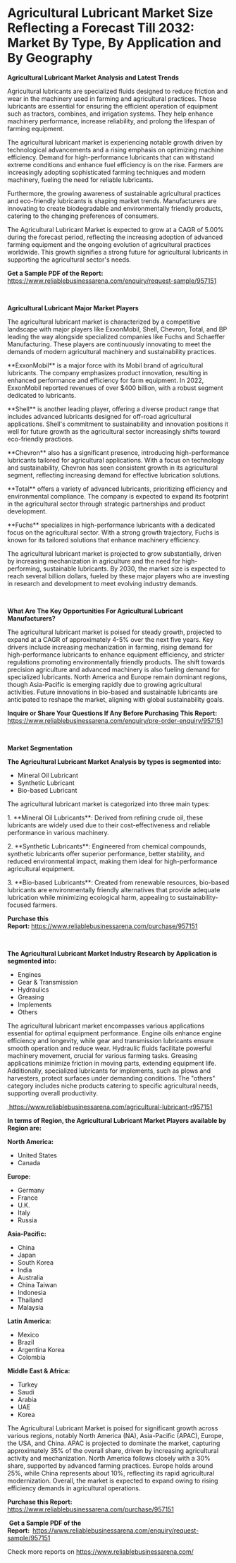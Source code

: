 <p><h1>Agricultural Lubricant Market Size Reflecting a Forecast Till 2032: Market By Type, By Application and By Geography</h1></p><p><strong>Agricultural Lubricant Market Analysis and Latest Trends</strong></p>
<p><p>Agricultural lubricants are specialized fluids designed to reduce friction and wear in the machinery used in farming and agricultural practices. These lubricants are essential for ensuring the efficient operation of equipment such as tractors, combines, and irrigation systems. They help enhance machinery performance, increase reliability, and prolong the lifespan of farming equipment.</p><p>The agricultural lubricant market is experiencing notable growth driven by technological advancements and a rising emphasis on optimizing machine efficiency. Demand for high-performance lubricants that can withstand extreme conditions and enhance fuel efficiency is on the rise. Farmers are increasingly adopting sophisticated farming techniques and modern machinery, fueling the need for reliable lubricants.</p><p>Furthermore, the growing awareness of sustainable agricultural practices and eco-friendly lubricants is shaping market trends. Manufacturers are innovating to create biodegradable and environmentally friendly products, catering to the changing preferences of consumers. </p><p>The Agricultural Lubricant Market is expected to grow at a CAGR of 5.00% during the forecast period, reflecting the increasing adoption of advanced farming equipment and the ongoing evolution of agricultural practices worldwide. This growth signifies a strong future for agricultural lubricants in supporting the agricultural sector's needs.</p></p>
<p><strong>Get a Sample PDF of the Report:&nbsp;</strong> <a href="https://www.reliablebusinessarena.com/enquiry/request-sample/957151?utm_campaign=3294&utm_medium=2&utm_source=Github&utm_content=ia&utm_term=31032025&utm_id=agricultural-lubricant">https://www.reliablebusinessarena.com/enquiry/request-sample/957151</a></p>
<p>&nbsp;</p>
<p><strong>Agricultural Lubricant Major Market Players</strong></p>
<p><p>The agricultural lubricant market is characterized by a competitive landscape with major players like ExxonMobil, Shell, Chevron, Total, and BP leading the way alongside specialized companies like Fuchs and Schaeffer Manufacturing. These players are continuously innovating to meet the demands of modern agricultural machinery and sustainability practices.</p><p>**ExxonMobil** is a major force with its Mobil brand of agricultural lubricants. The company emphasizes product innovation, resulting in enhanced performance and efficiency for farm equipment. In 2022, ExxonMobil reported revenues of over $400 billion, with a robust segment dedicated to lubricants.</p><p>**Shell** is another leading player, offering a diverse product range that includes advanced lubricants designed for off-road agricultural applications. Shell's commitment to sustainability and innovation positions it well for future growth as the agricultural sector increasingly shifts toward eco-friendly practices.</p><p>**Chevron** also has a significant presence, introducing high-performance lubricants tailored for agricultural applications. With a focus on technology and sustainability, Chevron has seen consistent growth in its agricultural segment, reflecting increasing demand for effective lubrication solutions.</p><p>**Total** offers a variety of advanced lubricants, prioritizing efficiency and environmental compliance. The company is expected to expand its footprint in the agricultural sector through strategic partnerships and product development.</p><p>**Fuchs** specializes in high-performance lubricants with a dedicated focus on the agricultural sector. With a strong growth trajectory, Fuchs is known for its tailored solutions that enhance machinery efficiency.</p><p>The agricultural lubricant market is projected to grow substantially, driven by increasing mechanization in agriculture and the need for high-performing, sustainable lubricants. By 2030, the market size is expected to reach several billion dollars, fueled by these major players who are investing in research and development to meet evolving industry demands.</p></p>
<p>&nbsp;</p>
<p><strong>What Are The Key Opportunities For Agricultural Lubricant Manufacturers?</strong></p>
<p><p>The agricultural lubricant market is poised for steady growth, projected to expand at a CAGR of approximately 4-5% over the next five years. Key drivers include increasing mechanization in farming, rising demand for high-performance lubricants to enhance equipment efficiency, and stricter regulations promoting environmentally friendly products. The shift towards precision agriculture and advanced machinery is also fueling demand for specialized lubricants. North America and Europe remain dominant regions, though Asia-Pacific is emerging rapidly due to growing agricultural activities. Future innovations in bio-based and sustainable lubricants are anticipated to reshape the market, aligning with global sustainability goals.</p></p>
<p><strong>Inquire or Share Your Questions If Any Before Purchasing This Report:</strong> <a href="https://www.reliablebusinessarena.com/enquiry/pre-order-enquiry/957151?utm_campaign=3294&utm_medium=2&utm_source=Github&utm_content=ia&utm_term=31032025&utm_id=agricultural-lubricant">https://www.reliablebusinessarena.com/enquiry/pre-order-enquiry/957151</a></p>
<p>&nbsp;</p>
<p><strong>Market Segmentation</strong></p>
<p><strong>The Agricultural Lubricant Market Analysis by types is segmented into:</strong></p>
<p><ul><li>Mineral Oil Lubricant</li><li>Synthetic Lubricant</li><li>Bio-based Lubricant</li></ul></p>
<p><p>The agricultural lubricant market is categorized into three main types: </p><p>1. **Mineral Oil Lubricants**: Derived from refining crude oil, these lubricants are widely used due to their cost-effectiveness and reliable performance in various machinery.</p><p>2. **Synthetic Lubricants**: Engineered from chemical compounds, synthetic lubricants offer superior performance, better stability, and reduced environmental impact, making them ideal for high-performance agricultural equipment.</p><p>3. **Bio-based Lubricants**: Created from renewable resources, bio-based lubricants are environmentally friendly alternatives that provide adequate lubrication while minimizing ecological harm, appealing to sustainability-focused farmers.</p></p>
<p><strong>Purchase this Report:&nbsp;</strong><a href="https://www.reliablebusinessarena.com/purchase/957151?utm_campaign=3294&utm_medium=2&utm_source=Github&utm_content=ia&utm_term=31032025&utm_id=agricultural-lubricant">https://www.reliablebusinessarena.com/purchase/957151</a></p>
<p>&nbsp;</p>
<p><strong>The Agricultural Lubricant Market Industry Research by Application is segmented into:</strong></p>
<p><ul><li>Engines</li><li>Gear & Transmission</li><li>Hydraulics</li><li>Greasing</li><li>Implements</li><li>Others</li></ul></p>
<p><p>The agricultural lubricant market encompasses various applications essential for optimal equipment performance. Engine oils enhance engine efficiency and longevity, while gear and transmission lubricants ensure smooth operation and reduce wear. Hydraulic fluids facilitate powerful machinery movement, crucial for various farming tasks. Greasing applications minimize friction in moving parts, extending equipment life. Additionally, specialized lubricants for implements, such as plows and harvesters, protect surfaces under demanding conditions. The "others" category includes niche products catering to specific agricultural needs, supporting overall productivity.</p></p>
<p><a href="https://www.reliablebusinessarena.com/agricultural-lubricant-r957151?utm_campaign=3294&utm_medium=2&utm_source=Github&utm_content=ia&utm_term=31032025&utm_id=agricultural-lubricant">&nbsp;https://www.reliablebusinessarena.com/agricultural-lubricant-r957151</a></p>
<p><strong>In terms of Region, the Agricultural Lubricant Market Players available by Region are:</strong></p>
<p>
    <p> <strong> North America: </strong>
        <ul>
            <li>United States</li>
            <li>Canada</li>
        </ul>
        </p> 
    <p> <strong> Europe: </strong>
        <ul>
            <li>Germany</li>
            <li>France</li>
            <li>U.K.</li>
            <li>Italy</li>
            <li>Russia</li>
        </ul>
        </p> 
    <p> <strong> Asia-Pacific: </strong>
        <ul>
            <li>China</li>
            <li>Japan</li>
            <li>South Korea</li>
            <li>India</li>
            <li>Australia</li>
            <li>China Taiwan</li>
            <li>Indonesia</li>
            <li>Thailand</li>
            <li>Malaysia</li>
        </ul>
        </p> 
    <p> <strong> Latin America: </strong>
        <ul>
            <li>Mexico</li>
            <li>Brazil</li>
            <li>Argentina Korea</li>
            <li>Colombia</li>
        </ul>
        </p> 
    <p> <strong> Middle East & Africa: </strong>
        <ul>
            <li>Turkey</li>
            <li>Saudi</li>
            <li>Arabia</li>
            <li>UAE</li>
            <li>Korea</li>
        </ul>
    </p>
    </p>
<p><p>The Agricultural Lubricant Market is poised for significant growth across various regions, notably North America (NA), Asia-Pacific (APAC), Europe, the USA, and China. APAC is projected to dominate the market, capturing approximately 35% of the overall share, driven by increasing agricultural activity and mechanization. North America follows closely with a 30% share, supported by advanced farming practices. Europe holds around 25%, while China represents about 10%, reflecting its rapid agricultural modernization. Overall, the market is expected to expand owing to rising efficiency demands in agricultural operations.</p></p>
<p><strong>Purchase this Report: </strong><a href="https://www.reliablebusinessarena.com/purchase/957151?utm_campaign=3294&utm_medium=2&utm_source=Github&utm_content=ia&utm_term=31032025&utm_id=agricultural-lubricant">https://www.reliablebusinessarena.com/purchase/957151</a></p>
<p>&nbsp;<strong>Get a Sample PDF of the Report:&nbsp;&nbsp;</strong><a href="https://www.reliablebusinessarena.com/enquiry/request-sample/957151?utm_campaign=3294&utm_medium=2&utm_source=Github&utm_content=ia&utm_term=31032025&utm_id=agricultural-lubricant">https://www.reliablebusinessarena.com/enquiry/request-sample/957151</a></p>
<p><strong></strong></p>
<p>Check more reports on <a href="https://www.reliablebusinessarena.com/?utm_campaign=3294&utm_medium=2&utm_source=Github&utm_content=ia&utm_term=31032025&utm_id=agricultural-lubricant">https://www.reliablebusinessarena.com/</a></p>